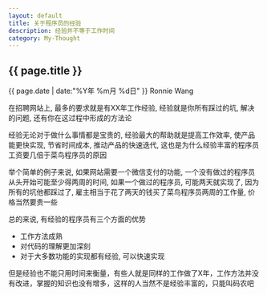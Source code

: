 ```yaml
---
layout: default
title: 关于程序员的经验
description: 经验并不等于工作时间
category: My-Thought
---
```


<h2>{{ page.title }}</h2>
<p><span class="glyphicon glyphicon-calendar"></span> {{ page.date | date:"%Y年 %m月 %d日" }} Ronnie Wang</p>

在招聘网站上, 最多的要求就是有XX年工作经验, 经验就是你所有踩过的坑, 解决的问题, 还有你在这过程中形成的方法论

经验无论对于做什么事情都是宝贵的, 经验最大的帮助就是提高工作效率, 使产品能更快实现, 节省时间成本, 推动产品的快速迭代, 这也是为什么经验丰富的程序员工资要几倍于菜鸟程序员的原因

举个简单的例子来说, 如果网站需要一个微信支付的功能, 一个没有做过的程序员从头开始可能至少得两周的时间, 如果一个做过的程序员, 
可能两天就实现了, 因为所有的坑他都踩过了, 雇主相当于花了两天的钱买了菜鸟程序员两周的工作量, 价格当然要贵一些

总的来说, 有经验的程序员有三个方面的优势

* 工作方法成熟
* 对代码的理解更加深刻
* 对于大多数功能的实现都有经验, 可以快速实现

但是经验也不能只用时间来衡量，有些人就是同样的工作做了X年，工作方法并没有改进，掌握的知识也没有增多，这样的人当然不是经验丰富的，只能叫码农吧
